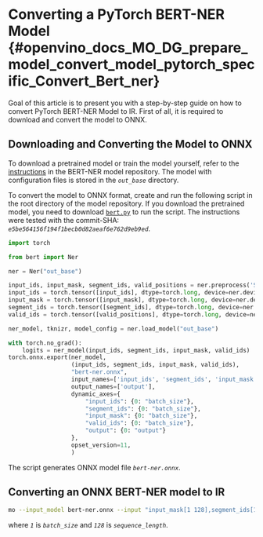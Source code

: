 # Converting a PyTorch BERT-NER Model {#openvino_docs_MO_DG_prepare_model_convert_model_pytorch_specific_Convert_Bert_ner}

Goal of this article is to present you with a step-by-step guide on how to convert PyTorch BERT-NER Model to IR. First of all, it is required to download and convert the model to ONNX.

## Downloading and Converting the Model to ONNX

To download a pretrained model or train the model yourself, refer
to the [instructions](https://github.com/kamalkraj/BERT-NER/blob/dev/README.md) in the
BERT-NER model repository. The model with configuration files is stored in the *`out_base`* directory.

To convert the model to ONNX format, create and run the following script in the root
directory of the model repository. If you download the pretrained model, you need
to download [`bert.py`](https://github.com/kamalkraj/BERT-NER/blob/dev/bert.py) to run the script.
The instructions were tested with the commit-SHA: *`e5be564156f194f1becb0d82aeaf6e762d9eb9ed`*.

```python
import torch

from bert import Ner

ner = Ner("out_base")

input_ids, input_mask, segment_ids, valid_positions = ner.preprocess('Steve went to Paris')
input_ids = torch.tensor([input_ids], dtype=torch.long, device=ner.device)
input_mask = torch.tensor([input_mask], dtype=torch.long, device=ner.device)
segment_ids = torch.tensor([segment_ids], dtype=torch.long, device=ner.device)
valid_ids = torch.tensor([valid_positions], dtype=torch.long, device=ner.device)

ner_model, tknizr, model_config = ner.load_model("out_base")

with torch.no_grad():
    logits = ner_model(input_ids, segment_ids, input_mask, valid_ids)
torch.onnx.export(ner_model,
                  (input_ids, segment_ids, input_mask, valid_ids),
                  "bert-ner.onnx",
                  input_names=['input_ids', 'segment_ids', 'input_mask', 'valid_ids'],
                  output_names=['output'],
                  dynamic_axes={
                      "input_ids": {0: "batch_size"},
                      "segment_ids": {0: "batch_size"},
                      "input_mask": {0: "batch_size"},
                      "valid_ids": {0: "batch_size"},
                      "output": {0: "output"}
                  },
                  opset_version=11,
                  )
```

The script generates ONNX model file *`bert-ner.onnx`*.

## Converting an ONNX BERT-NER model to IR

```bash
mo --input_model bert-ner.onnx --input "input_mask[1 128],segment_ids[1 128],input_ids[1 128]"
```

where *`1`* is *`batch_size`* and *`128`* is *`sequence_length`*.